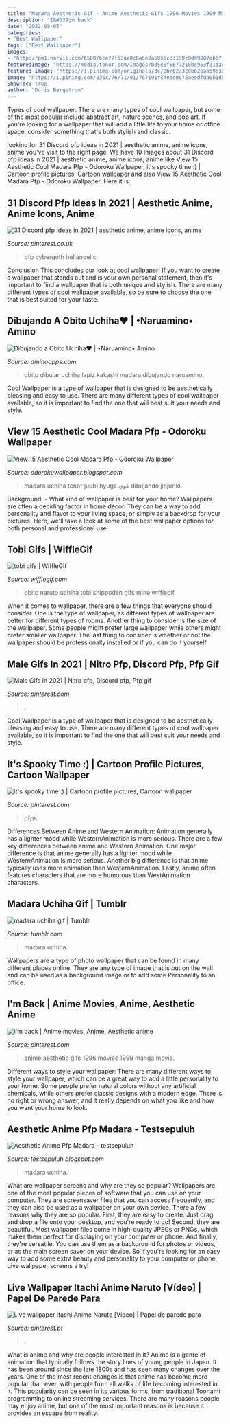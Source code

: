 ```yaml
---
title: "Madara Aesthetic Gif - Anime Aesthetic Gifs 1996 Movies 1999 Manga Movie"
description: "I&#039;m back"
date: "2022-08-05"
categories:
- "Best Wallpaper"
tags: ["Best Wallpaper"]
images:
- "http://pm1.narvii.com/6580/6ce77f53aa8c8a5e2a5055cd3150c0d99087eb07_00.jpg"
featuredImage: "https://media.tenor.com/images/b35e8f6677218be953f31dac42e2207f/tenor.gif"
featured_image: "https://i.pinimg.com/originals/3c/0b/62/3c0b626aa5963962f2df78fed14d3737.gif"
image: "https://i.pinimg.com/236x/76/71/91/767191fc4eee0075aeedfda0b1dbb790.jpg"
ShowToc: true
author: "Doris Bergstrom"
---
```



Types of cool wallpaper:
There are many types of cool wallpaper, but some of the most popular include abstract art, nature scenes, and pop art. If you're looking for a wallpaper that will add a little life to your home or office space, consider something that's both stylish and classic.

	

		
looking for 31 Discord pfp ideas in 2021 | aesthetic anime, anime icons, anime you've visit to the right page. We have 10 Images about 31 Discord pfp ideas in 2021 | aesthetic anime, anime icons, anime like View 15 Aesthetic Cool Madara Pfp - Odoroku Wallpaper, it&#039;s spooky time :) | Cartoon profile pictures, Cartoon wallpaper and also View 15 Aesthetic Cool Madara Pfp - Odoroku Wallpaper. Here it is:
		
    
## 31 Discord Pfp Ideas In 2021 | Aesthetic Anime, Anime Icons, Anime

<img loading=lazy src="https://i.pinimg.com/236x/76/71/91/767191fc4eee0075aeedfda0b1dbb790.jpg" onerror="this.onerror=null;this.src='https://tse3.mm.bing.net/th?id=OIP.w8o63kLIdCSSepNGwOS3OwAAAA&amp;pid=15.1';" alt="31 Discord pfp ideas in 2021 | aesthetic anime, anime icons, anime">

_Source: pinterest.co.uk_

>pfp cybergoth hellangelic. 

	

Conclusion
This concludes our look at cool wallpaper! If you want to create a wallpaper that stands out and is your own personal statement, then it's important to find a wallpaper that is both unique and stylish. There are many different types of cool wallpaper available, so be sure to choose the one that is best suited for your taste.

    
## Dibujando A Obito Uchiha♥ | •Naruamino• Amino

<img loading=lazy src="http://pm1.narvii.com/6580/6ce77f53aa8c8a5e2a5055cd3150c0d99087eb07_00.jpg" onerror="this.onerror=null;this.src='https://tse4.mm.bing.net/th?id=OIP.zNC5l-cpBcfhHncHGF2NJgAAAA&amp;pid=15.1';" alt="Dibujando a Obito Uchiha♥ | •Naruamino• Amino">

_Source: aminoapps.com_

>obito dibujar uchiha lapiz kakashi madara dibujando naruamino. 

	

Cool Wallpaper is a type of wallpaper that is designed to be aesthetically pleasing and easy to use. There are many different types of cool wallpaper available, so it is important to find the one that will best suit your needs and style.

    
## View 15 Aesthetic Cool Madara Pfp - Odoroku Wallpaper

<img loading=lazy src="https://i0.wp.com/media.tenor.com/images/d501ca457b6a1e899381f018bcc9f2ed/tenor.gif" onerror="this.onerror=null;this.src='https://tse1.mm.bing.net/th?id=OIP.1QHKRXtqHomTgfAYvMny7QAAAA&amp;pid=15.1';" alt="View 15 Aesthetic Cool Madara Pfp - Odoroku Wallpaper">

_Source: odorokuwallpaper.blogspot.com_

>madara uchiha tenor juubi hyuga كوي dibujando jinjuriki. 

	

Background: - What kind of wallpaper is best for your home?
Wallpapers are often a deciding factor in home décor. They can be a way to add personality and flavor to your living space, or simply as a backdrop for your pictures. Here, we'll take a look at some of the best wallpaper options for both personal and professional use.

    
## Tobi Gifs | WiffleGif

<img loading=lazy src="http://24.media.tumblr.com/74a5a240bc6abd2853106ceaa4a5a76a/tumblr_mzjtuv5pKU1slzmhno1_500.gif" onerror="this.onerror=null;this.src='https://tse1.mm.bing.net/th?id=OIP.5_4Web3FNBrfkK3A2siU2QHaKq&amp;pid=15.1';" alt="tobi gifs | WiffleGif">

_Source: wifflegif.com_

>obito naruto uchiha tobi shippuden gifs mine wifflegif. 

	

When it comes to wallpaper, there are a few things that everyone should consider. One is the type of wallpaper, as different types of wallpaper are better for different types of rooms. Another thing to consider is the size of the wallpaper. Some people might prefer large wallpaper while others might prefer smaller wallpaper. The last thing to consider is whether or not the wallpaper should be professionally installed or if you can do it yourself.

    
## Male Gifs In 2021 | Nitro Pfp, Discord Pfp, Pfp Gif

<img loading=lazy src="https://i.pinimg.com/736x/7c/46/78/7c4678b7e9ea2813ce67d64bb2f7a6ab.jpg" onerror="this.onerror=null;this.src='https://tse2.mm.bing.net/th?id=OIP.NGJhoCQZPHZfbHUzHMfDfAHaHa&amp;pid=15.1';" alt="Male Gifs in 2021 | Nitro pfp, Discord pfp, Pfp gif">

_Source: pinterest.com_

>. 

	

Cool Wallpaper is a type of wallpaper that is designed to be aesthetically pleasing and easy to use. There are many different types of cool wallpaper available, so it is important to find the one that will best suit your needs and style.

    
## It&#039;s Spooky Time :) | Cartoon Profile Pictures, Cartoon Wallpaper

<img loading=lazy src="https://i.pinimg.com/736x/e7/eb/a9/e7eba9a837e8c3f8713537b9e9cf80ca.jpg" onerror="this.onerror=null;this.src='https://tse4.mm.bing.net/th?id=OIP.13invVK-B1GrueB8tI8vewHaFT&amp;pid=15.1';" alt="it&#039;s spooky time :) | Cartoon profile pictures, Cartoon wallpaper">

_Source: pinterest.com_

>pfps. 

	

Differences Between Anime and Western Animation: Animation generally has a lighter mood while WesternAnimation is more serious.
There are a few key differences between anime and Western Animation. One major difference is that anime generally has a lighter mood while WesternAnimation is more serious. Another big difference is that anime typically uses more animation than WesternAnimation. Lastly, anime often features characters that are more humorous than WestAnimation characters.

    
## Madara Uchiha Gif | Tumblr

<img loading=lazy src="https://68.media.tumblr.com/b71bf115a68667e3b85229bc3a109d5f/tumblr_mz5334BDMx1sg5blro1_500.gif" onerror="this.onerror=null;this.src='https://tse1.mm.bing.net/th?id=OIP.gJRGsgqFme-X6U_ud71-MQHaLH&amp;pid=15.1';" alt="madara uchiha gif | Tumblr">

_Source: tumblr.com_

>madara uchiha. 

	



Wallpapers are a type of photo wallpaper that can be found in many different places online. They are any type of image that is put on the wall and can be used as a background image or to add some Personality to an office.

    
## I&#039;m Back | Anime Movies, Anime, Aesthetic Anime

<img loading=lazy src="https://i.pinimg.com/originals/3c/0b/62/3c0b626aa5963962f2df78fed14d3737.gif" onerror="this.onerror=null;this.src='https://tse4.mm.bing.net/th?id=OIP.PAtiaqWWOWLy33j-0U03NwHaEI&amp;pid=15.1';" alt="i&#039;m back | Anime movies, Anime, Aesthetic anime">

_Source: pinterest.com_

>anime aesthetic gifs 1996 movies 1999 manga movie. 

	

Different ways to style your wallpaper:
There are many different ways to style your wallpaper, which can be a great way to add a little personality to your home. Some people prefer natural colors without any artificial chemicals, while others prefer classic designs with a modern edge. There is no right or wrong answer, and it really depends on what you like and how you want your home to look.

    
## Aesthetic Anime Pfp Madara - Testsepuluh

<img loading=lazy src="https://media.tenor.com/images/b35e8f6677218be953f31dac42e2207f/tenor.gif" onerror="this.onerror=null;this.src='https://tse3.mm.bing.net/th?id=OIP.s16PZnchi-lT8x2sQuIgfwAAAA&amp;pid=15.1';" alt="Aesthetic Anime Pfp Madara - testsepuluh">

_Source: testsepuluh.blogspot.com_

>madara uchiha. 

	

What are wallpaper screens and why are they so popular?
Wallpapers are one of the most popular pieces of software that you can use on your computer. They are screensaver files that you can access frequently, and they can also be used as a wallpaper on your own device. There a few reasons why they are so popular. First, they are easy to create. Just drag and drop a file onto your desktop, and you're ready to go! Second, they are beautiful. Most wallpaper files come in high-quality JPEGs or PNGs, which makes them perfect for displaying on your computer or phone. And finally, they're versatile. You can use them as a background for photos or videos, or as the main screen saver on your device. So if you're looking for an easy way to add some extra beauty and personality to your computer or phone, give wallpaper screens a try!

    
## Live Wallpaper Itachi Anime Naruto [Vídeo] | Papel De Parede Para

<img loading=lazy src="https://i.pinimg.com/736x/ae/53/8c/ae538c4385a9edd380ebb965301f0fe8.jpg" onerror="this.onerror=null;this.src='https://tse1.mm.bing.net/th?id=OIP.wBfYtgXXdakPuvKUUmkAywHaNK&amp;pid=15.1';" alt="Live wallpaper Itachi Anime Naruto [Vídeo] | Papel de parede para">

_Source: pinterest.pt_

>. 

	

What is anime and why are people interested in it?
Anime is a genre of animation that typically follows the story lines of young people in Japan. It has been around since the late 1800s and has seen many changes over the years. One of the most recent changes is that anime has become more popular than ever, with people from all walks of life becoming interested in it. This popularity can be seen in its various forms, from traditional Toonami programming to online streaming services. There are many reasons people may enjoy anime, but one of the most important reasons is because it provides an escape from reality.

